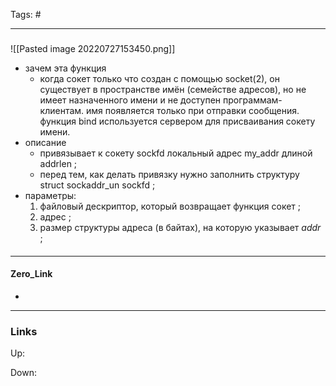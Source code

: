 Tags: #
***
###
![[Pasted image 20220727153450.png]]
- зачем эта функция
	- когда сокет только что создан с помощью socket(2), он существует в пространстве имён (семействе адресов), но не имеет назначенного имени и не доступен программам-клиентам. имя появляется только при отправки сообщения. функция bind используется сервером для присваивания сокету имени.
- описание
	- привязывает к сокету sockfd локальный адрес my_addr длиной addrlen ;
	- перед тем, как делать привязку нужно заполнить структуру struct sockaddr_un sockfd ;
- параметры: 
	1) файловый дескриптор, который возвращает функция сокет ;
	2) адрес ;
	3) размер структуры адреса (в байтах), на которую указывает _addr_ ;

####

***
#### Zero_Link
- 
***
### Links
Up:

Down:


